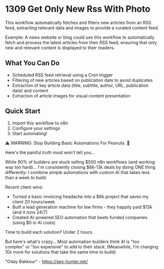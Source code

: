 # 1309 Get Only New Rss With Photo

This workflow automatically fetches and filters new articles from an RSS feed, extracting relevant data and images to provide a curated content feed.

Example: A news website or blog could use this workflow to automatically fetch and process the latest articles from their RSS feed, ensuring that only new and relevant content is displayed to their readers.

## What You Can Do
- Scheduled RSS feed retrieval using a Cron trigger
- Filtering of new articles based on publication date to avoid duplicates
- Extraction of key article data (title, subtitle, author, URL, publication date) and content
- Extraction of article images for visual content presentation

## Quick Start
1. Import this workflow to n8n
2. Configure your settings
3. Start automating!

⚠️ WARNING: Stop Building Basic Automations For Peanuts. 🚫

Here's the painful truth most won't tell you...

While 90% of builders are stuck selling $500 n8n workflows (and working way too hard)...
I'm consistently closing $6k-13k deals by doing ONE thing differently:
I combine simple automations with custom AI that takes less than a week to build.

Recent client wins:
* Turned a basic invoicing headache into a $6k project that saves my client 20 hours/week
* Built a lead generation machine for law firms - they happily paid $13k (and it runs 24/7)
* Created AI-powered SEO automation that beats funded companies (using $0 in AI costs)

Time to build each solution? Under 2 hours.

But here's what's crazy...
Most automation builders think AI is "too complex" or "too expensive" to add to their stack.
(Meanwhile, I'm charging 10x more for solutions that take the same time to build)

"Oday Bakkour" - https://seo-hunter.net/
